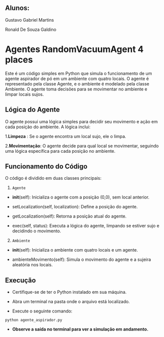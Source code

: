 ## Alunos:

Gustavo Gabriel Martins

Ronald De Souza Galdino

# Agentes RandomVacuumAgent 4 places

Este é um código simples em Python que simula o funcionamento de um agente aspirador de pó em um ambiente com quatro locais. O agente é representado pela classe Agente, e o ambiente é modelado pela classe Ambiente. O agente toma decisões para se movimentar no ambiente e limpar locais sujos.

## Lógica do Agente

O agente possui uma lógica simples para decidir seu movimento e ação em cada posição do ambiente. A lógica inclui:

1.**Limpeza** : Se o agente encontra um local sujo, ele o limpa.

2.**Movimentação**: O agente decide para qual local se movimentar, seguindo uma lógica específica para cada posição no ambiente.

## Funcionamento do Código

O código é dividido em duas classes principais:

1. `Agente`

- __init__(self): Inicializa o agente com a posição (0,0), sem local anterior.

- setLocalization(self, localization): Define a posição do agente.

- getLocalization(self): Retorna a posição atual do agente.

- exec(self, status): Executa a lógica do agente, limpando se estiver sujo e decidindo o movimento.

2. `Ambiente`

- __init__(self): Inicializa o ambiente com quatro locais e um agente.

- ambienteMovimento(self): Simula o movimento do agente e a sujeira aleatória nos locais.

## Execução

- Certifique-se de ter o Python instalado em sua máquina.

- Abra um terminal na pasta onde o arquivo está localizado.

- Execute o seguinte comando:

```
python agente_aspirador.py
```

- **Observe a saída no terminal para ver a simulação em andamento.**